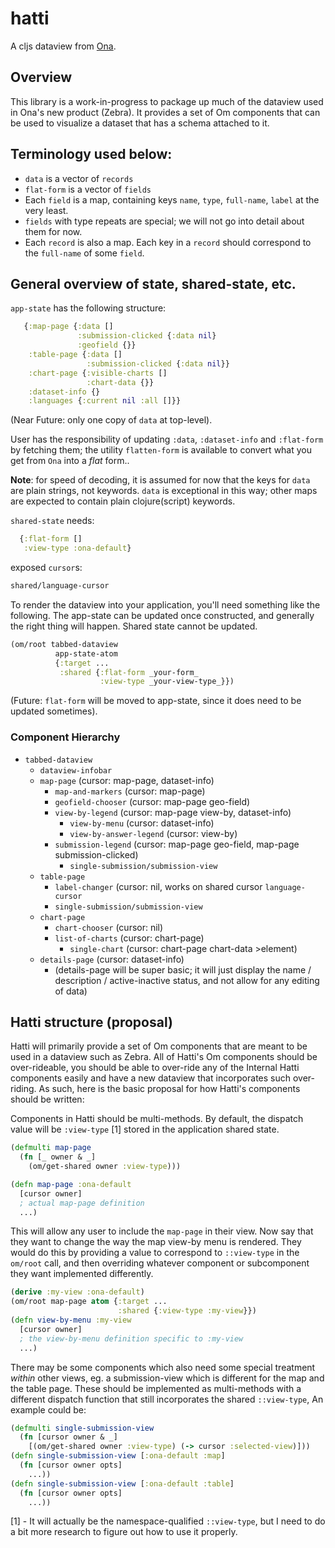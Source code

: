 # hatti

A cljs dataview from [Ona](http://beta.ona.io).

## Overview

This library is a work-in-progress to package up much of the dataview used in Ona's new product (Zebra). It provides a set of Om components that can be used to visualize a dataset that has a schema attached to it.

## Terminology used below:

 * `data` is a vector of `records`
 * `flat-form` is a vector of `fields`
 * Each `field` is a map, containing keys `name`, `type`, `full-name`, `label` at the very least.
 * `fields` with type repeats are special; we will not go into detail about them for now.
 * Each `record` is also a map. Each key in a `record` should correspond to the `full-name` of some `field`.

## General overview of state, shared-state, etc.

`app-state` has the following structure:
```clj
   {:map-page {:data []
               :submission-clicked {:data nil}
               :geofield {}}
    :table-page {:data []
                 :submission-clicked {:data nil}}
    :chart-page {:visible-charts []
                 :chart-data {}}
    :dataset-info {}
    :languages {:current nil :all []}}
```

(Near Future: only one copy of `data` at top-level).

User has the responsibility of updating `:data`, `:dataset-info` and `:flat-form` by fetching them; the utility `flatten-form` is available to convert what you get from `Ona` into a *flat* form..

**Note**: for speed of decoding, it is assumed for now that the keys for `data` are plain strings, not keywords. `data` is exceptional in this way; other maps are expected to contain plain clojure(script) keywords.

`shared-state` needs:
```clj
  {:flat-form []
   :view-type :ona-default}
```
exposed `cursor`s:
```clj
shared/language-cursor
```

To render the dataview into your application, you'll need something like the following. The app-state can be updated once constructed, and generally the right thing will happen. Shared state cannot be updated.
```clj
(om/root tabbed-dataview
          app-state-atom
          {:target ...
           :shared {:flat-form _your-form_
                    :view-type _your-view-type_}})
```

(Future: `flat-form` will be moved to app-state, since it does need to be updated sometimes).

### Component Hierarchy

* `tabbed-dataview`
   * `dataview-infobar`
   * `map-page` (cursor: map-page, dataset-info)
     * `map-and-markers` (cursor: map-page)
     * `geofield-chooser` (cursor: map-page geo-field)
     * `view-by-legend` (cursor: map-page view-by, dataset-info)
       * `view-by-menu` (cursor: dataset-info)
       * `view-by-answer-legend` (cursor: view-by)
     * `submission-legend` (cursor:  map-page geo-field, map-page submission-clicked)
       * `single-submission/submission-view`
   * `table-page`
     * `label-changer` (cursor: nil, works on shared cursor `language-cursor`
     * `single-submission/submission-view`
   * `chart-page`
     * `chart-chooser` (cursor: nil)
     * `list-of-charts` (cursor: chart-page)
       * `single-chart` (cursor: chart-page chart-data >element)
   * `details-page` (cursor: dataset-info)
     * (details-page will be super basic; it will just display the name / description / active-inactive status, and not allow for any editing of data)

## Hatti structure (proposal)

Hatti will primarily provide a set of Om components that are meant to be used in a dataview such as Zebra. All of Hatti's Om components should be over-rideable, you should be able to over-ride any of the Internal Hatti components easily and have a new dataview that incorporates such over-riding. As such, here is the basic proposal for how Hatti's components should be written:

Components in Hatti should be multi-methods. By default, the dispatch value will be `:view-type` [1] stored in the application shared state.
```clj
(defmulti map-page
  (fn [_ owner & _]
    (om/get-shared owner :view-type)))

(defn map-page :ona-default
  [cursor owner]
  ; actual map-page definition
  ...)
```
This will allow any user to include the `map-page` in their view.
Now say that they want to change the way the map view-by menu is rendered. They would do this by providing a value to correspond to `::view-type` in the `om/root` call, and then overriding whatever component or subcomponent they want implemented differently.
```clj
(derive :my-view :ona-default)
(om/root map-page atom {:target ...
                        :shared {:view-type :my-view}})
(defn view-by-menu :my-view
  [cursor owner]
  ; the view-by-menu definition specific to :my-view
  ...)
```

There may be some components which also need some special treatment *within* other views, eg. a submission-view which is different for the map and the table page. These should be implemented as multi-methods with a different dispatch function that still incorporates the shared `::view-type`, An example could be:
```clj
(defmulti single-submission-view
  (fn [cursor owner & _]
    [(om/get-shared owner :view-type) (-> cursor :selected-view)]))
(defn single-submission-view [:ona-default :map]
  (fn [cursor owner opts]
    ...))
(defn single-submission-view [:ona-default :table]
  (fn [cursor owner opts]
    ...))
```

[1] - It will actually be the namespace-qualified `::view-type`, but I need to do a bit more research to figure out how to use it properly.

